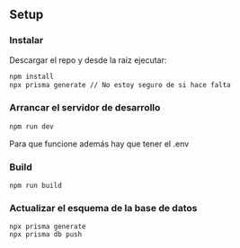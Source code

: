 ## Setup

### Instalar

Descargar el repo y desde la raíz ejecutar:
```bash
npm install
npx prisma generate // No estoy seguro de si hace falta
```

### Arrancar el servidor de desarrollo

```bash
npm run dev
```
Para que funcione además hay que tener el .env

### Build
```
npm run build
```

### Actualizar el esquema de la base de datos
```
npx prisma generate
npx prisma db push
```
